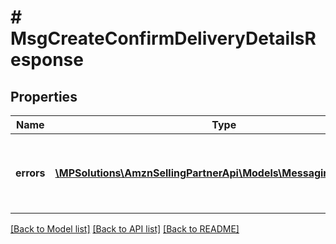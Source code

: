 # # MsgCreateConfirmDeliveryDetailsResponse

## Properties

Name | Type | Description | Notes
------------ | ------------- | ------------- | -------------
**errors** | [**\MPSolutions\AmznSellingPartnerApi\Models\Messaging\MsgError[]**](MsgError.md) | A list of error responses returned when a request is unsuccessful. | [optional]

[[Back to Model list]](../../README.md#models) [[Back to API list]](../../README.md#endpoints) [[Back to README]](../../README.md)
